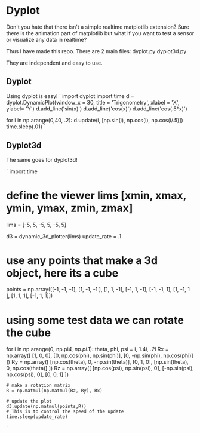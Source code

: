 # Dyplot

Don't you hate that there isn't a simple realtime matplotlib extension?
Sure there is the animation part of matplotlib but what if you want to test a sensor or visualize any data in realtime?

Thus I have made this repo.
There are 2 main files:
dyplot.py
dyplot3d.py

They are independent and easy to use.

## Dyplot

Using dyplot is easy!
`
import dyplot
import time
d = dyplot.DynamicPlot(window_x = 30, title = 'Trigonometry', xlabel = 'X', ylabel= 'Y')
d.add_line('sin(x)')
d.add_line('cos(x)')
d.add_line('cos(.5*x)')

for i in np.arange(0,40, .2):
    d.update(i, [np.sin(i), np.cos(i), np.cos(i/.5)])
    time.sleep(.01)
`

## Dyplot3d

The same goes for dyplot3d!

`
import time
# define the viewer lims [xmin, xmax, ymin, ymax, zmin, zmax]
lims = [-5, 5, -5, 5, -5, 5]

d3 = dynamic_3d_plotter(lims)
update_rate = .1
# use any points that make a 3d object, here its a cube
points = np.array([[-1, -1, -1],
                  [1, -1, -1 ],
                  [1, 1, -1],
                  [-1, 1, -1],
                  [-1, -1, 1],
                  [1, -1, 1 ],
                  [1, 1, 1],
                  [-1, 1, 1]])

# using some test data we can rotate the cube
for i in np.arange(0, np.pi*4, np.pi*.1):
    theta, phi, psi = i, 1.4*i, .2*i
    Rx = np.array([
        [1, 0, 0],
        [0, np.cos(phi), np.sin(phi)],
        [0, -np.sin(phi), np.cos(phi)]
    ])
    Ry = np.array([
        [np.cos(theta), 0, -np.sin(theta)],
        [0, 1, 0],
        [np.sin(theta), 0, np.cos(theta)]
    ])
    Rz = np.array([
        [np.cos(psi), np.sin(psi), 0],
        [-np.sin(psi), np.cos(psi), 0],
        [0, 0, 1]
    ])
    
    # make a rotation matrix
    R = np.matmul(np.matmul(Rz, Ry), Rx)

    # update the plot
    d3.update(np.matmul(points,R))
    # This is to control the speed of the update
    time.sleep(update_rate)
`